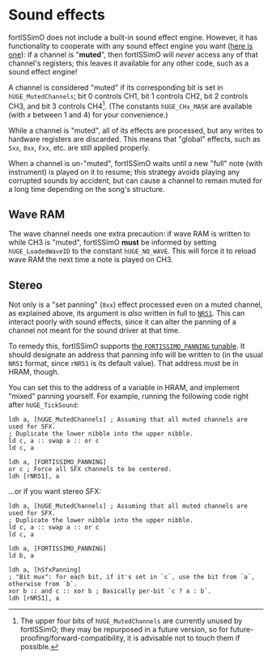 # Sound effects

fortISSimO does not include a built-in sound effect engine.
However, it has functionality to cooperate with any sound effect engine you want ([here is one](https://daid.github.io/gbsfx-studio/)): if a channel is "**muted**", then fortISSimO will _never_ access any of that channel's registers; this leaves it available for any other code, such as a sound effect engine!

A channel is considered "muted" if its corresponding bit is set in `hUGE_MutedChannels`; bit 0 controls CH1, bit 1 controls CH2, bit 2 controls CH3, and bit 3 controls CH4[^unused_bits].
(The constants `hUGE_CHx_MASK` are available (with <var>x</var> between 1 and 4) for your convenience.)

While a channel is "muted", all of its effects are processed, but any writes to hardware registers are discarded.
This means that "global" effects, such as `5xx`, `8xx`, `Fxx`, etc. are still applied properly.

When a channel is un-"muted", fortISSimO waits until a new "full" note (with instrument) is played on it to resume; this strategy avoids playing any corrupted sounds by accident, but can cause a channel to remain muted for a long time depending on the song's structure.

[^unused_bits]: The upper four bits of `hUGE_MutedChannels` are currently unused by fortISSimO; they may be repurposed in a future version, so for future-proofing/forward-compatibility, it is advisable not to touch them if possible.

## Wave RAM

The wave channel needs one extra precaution: if wave RAM is written to while CH3 is "muted", fortISSimO **must** be informed by setting `hUGE_LoadedWaveID` to the constant `hUGE_NO_WAVE`.
This will force it to reload wave RAM the next time a note is played on CH3.

## Stereo

Not only is a "set panning" (`8xx`) effect processed even on a muted channel, as explained above, its argument is _also_ written in full to [`NR51`].
This can interact poorly with sound effects, since it can alter the panning of a channel not meant for the sound driver at that time.

To remedy this, fortISSimO supports [the `FORTISSIMO_PANNING` tunable].
It should designate an address that panning info will be written to (in the usual `NR51` format, since `rNR51` is its default value).
That address _must_ be in HRAM, though.

You can set this to the address of a variable in HRAM, and implement "mixed" panning yourself.
For example, running the following code right after `hUGE_TickSound`:

```rgbasm
ldh a, [hUGE_MutedChannels] ; Assuming that all muted channels are used for SFX.
; Duplicate the lower nibble into the upper nibble.
ld c, a :: swap a :: or c
ld c, a

ldh a, [FORTISSIMO_PANNING]
or c ; Force all SFX channels to be centered.
ldh [rNR51], a
```

...or if you want stereo SFX:

```rgbasm
ldh a, [hUGE_MutedChannels] ; Assuming that all muted channels are used for SFX.
; Duplicate the lower nibble into the upper nibble.
ld c, a :: swap a :: or c
ld c, a

ldh a, [FORTISSIMO_PANNING]
ld b, a

ldh a, [hSfxPanning]
; "Bit mux": for each bit, if it's set in `c`, use the bit from `a`, otherwise from `b`.
xor b :: and c :: xor b ; Basically per-bit `c ? a : b`.
ldh [rNR51], a
```

[`NR51`]: https://gbdev.io/pandocs/Audio_Registers.html#ff25--nr51-sound-panning
[the `FORTISSIMO_PANNING` tunable]: ./integration.md#tuning-fortissimo
